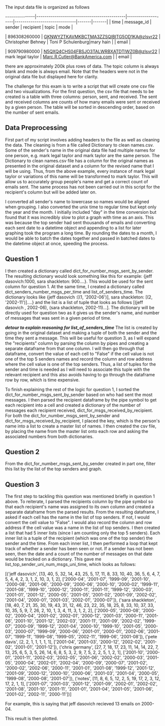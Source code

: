 The input data file is organized as follows

---------------|---------------------------------------------|--------------------|-------------------------------|-------|-------|
| time         | message_id                                  | sender             | recipient                     | topic | mode  |

| 896308260000 | <GKNWYZTKAVMKBCTMA3ZZSQIBITG5OD1KA@zlsvr22> | Christopher Behney | Toni P Schulenburg|mary hain  |       | email |

| 909790980000 | <N5QXQ4CHS04FBSJO3TALWRBXATDTIWZ0B@zlsvr22> | mark legal taylor  | Marc.R.Cutler@BankAmerica.com |       | email |


there are approximately 200k plus rows of data. The topic column is always blank and mode is always email. Note that the headers were not in
the original data file but displayed here for clarity. 

The challenge for this exam is to write a script that will create one csv file and two visualizations. For the first question, the csv file
that needs to be created is a table with three columns: person, sent, and received. The sent and received columns are counts of how many
emails were sent or received by a given person. The table will be sorted in descending order, based on the number of sent emails. 

## Data Preprocessing 
First part of my script involves adding headers to the file as well as cleaning the data. The cleaning is from a file called
Dictionary to clean names.csv. Some of the sender's name in the original data file had multiple names for one person, e.g.
mark legal taylor and mark taylor are the same person. The Dictionary to clean names.csv file has a column for the original names as presented
in the original dataset and a column for the revised name that I will be using. Thus, from the above example, every instance of 
mark legal taylor or variations of this name will be transformed to mark taylor. This will allow us to accurately group people's name and
get a correct count of emails sent. The same process has not been carried out in this script for the recipient's column but will be added
later on. 

I converted all sender's name to lowercase so names would be aligned when grouping. I also converted the unix time to regular time but kept
only the year and the month. I initially included "day" in the time conversion but found that it was incredibly slow to plot a graph with 
time as an axis. This was because the top sender had sent thousands of emails and converting each sent date to a datetime object and appending
to a list for later graphing took the program a long time. By rounding the dates to a month, I would be able to batch the dates together and
passed in batched dates to the datetime object at once, speeding the process. 

## Question 1
I then created a dictionary called dict_for_number_msgs_sent_by_sender. The resulting dictionary would look something like this for example:
{jeff dasovich:1000, sara shackleton: 900....}. This would be used for the sent column for question 1. At the same time, I created a dictionary
called dict_senders_number_msgs_per_time and list_of_senders_time. The dictionary looks like 
{jeff dasovich :[(1, '2002-06')], sara shackleton: [(2, '2002-11')]....} and the list is a list of tuple that looks as follows
[(jeff dasovich , 2002-06), (sara shackleton, 2002-11)...]. The dictionary will be directly used for question two as it gives us the sender's
name, and number of messages that was sent in a given period of time. 

***detour to explain reasoning for list_of_senders_time***
The list is created by going in the original dataset and making a tuple of both the sender and the time they sent a message. This will be useful for question 3, as I will expand the "recipients" column by parsing the
column by pipes and creating a separate dataframe from that one column. I will then go through that dataframe, convert the value of each cell to
"False" if the cell value is not one of the top 5 senders names and record the column and row address where the cell value is one of the
top senders. Thus, a list of tuples for the sender and time is needed as I will need to associate this tuple with the relevant recipient
and this also avoids having to go through the dataframe row by row, which is time expensive. 

To finish explaining the rest of the logic for question 1, I sorted the dict_for_number_msgs_sent_by_sender based on who had sent the most messages.
I then parsed the recipient dataframe by the pipe symbol to get each recipient into a cell and created a dictionary of the number of messages each recipient
received, dict_for_msgs_received_by_recipient. For both the dict_for_number_msgs_sent_by_sender and dict_for_msgs_received_by_recipient, I placed
the key, which is the person's name into a list to create a master list of names. I then created the csv file, by placing the name from the master
list onto each row and asking the associated numbers from both dictionaries. 

## Question 2
From the dict_for_number_msgs_sent_by_sender created in part one, filter this list by the list of the top senders and graph. 

## Question 3
The first step to tackling this question was mentioned briefly in question 1 above. To reiterate, I parsed the recipients column by the pipe
symbol so that each recipient's name was assigned to its own column and created a separate dataframe from the parsed results. From the resulting
dataframe, I asked if each cell has the name in the list of top senders. If not, I would convert the cell value to "False". I would also
record the column and row address if the cell value was a name in the list of top senders. I then created a list that had 5 inner lists (since
I am counting only the top 5 senders). Each inner list is a tuple of the recipient (which was one of the top sender) the sender and the time. 
From each inner list, I then performed a loop that kept track of whether a sender has been seen or not. If a sender has not been seen, 
then the date and a count of the number of messages on that date would be tracked on a dictionary. This gave me list_top_sender_uni_num_msgs_uni_time,
which looks as follows:

[('jeff dasovich', [13, 40, 5, 32, 14, 43, 25, 5, 17, 11, 8, 33, 10, 40, 36, 5, 6, 4, 7, 5, 4, 4, 2, 3, 1, 2, 10, 3, 1, 2], ['2000-04', '2001-07', '1999-09', '2001-10', '2000-08', '2001-06', '2000-09', '2000-06', '2000-10', '2000-02', '1999-11', '2001-08', '1999-10', '2000-12', '2000-11', '2001-11', '1999-12', '2000-03', '2001-01', '2001-12', '2000-05', '2001-05', '2001-02', '2001-09', '2002-02', '2001-04', '2000-01', '2001-03', '2002-01', '2000-07']), ('sara shackleton', [18, 40, 7, 21, 35, 30, 19, 43, 31, 12, 46, 23, 22, 35, 18, 25, 8, 33, 10, 37, 33, 10, 35, 5, 9, 7, 26, 2, 10, 1, 3, 4, 11, 3, 1, 2, 2], ['2000-05', '2000-08', '2000-02', '2000-04', '2001-02', '2002-01', '2000-12', '2001-03', '2000-11', '2001-06', '2001-10', '2001-12', '2002-03', '2001-11', '2001-09', '2002-02', '1999-07', '2000-09', '1999-12', '2001-04', '2000-10', '1999-10', '2001-05', '2000-03', '2000-07', '1999-09', '2000-06', '2001-01', '2000-01', '2002-06', '2001-07', '1999-11', '1999-08', '1999-05', '2002-11', '1999-06', '2001-08']), ('pete davis', [2, 2, 1, 1, 1, 1, 1], ['2001-04', '2001-03', '2000-12', '2002-02', '2001-02', '2001-01', '2001-12']), ('chris germany', [27, 7, 18, 17, 23, 11, 14, 14, 22, 7, 13, 25, 6, 5, 3, 5, 26, 14, 6, 8, 5, 3, 2, 9, 7, 5, 2, 2, 5, 1, 2, 1], ['2001-10', '2000-01', '2001-11', '2002-03', '2002-05', '2001-06', '2002-02', '2000-03', '2001-05', '2000-04', '2002-01', '2002-04', '2000-09', '2000-07', '2001-02', '2000-02', '2002-06', '2000-11', '2001-01', '2001-08', '1999-12', '2001-12', '2001-09', '2000-12', '2000-10', '2000-06', '2001-03', '2001-04', '2000-05', '1999-08', '2000-08', '2001-07']), ('notes', [11, 8, 6, 5, 12, 2, 5, 19, 17, 2, 3, 12, 17, 2, 1, 1], ['2001-07', '2001-03', '2001-12', '2001-09', '2002-01', '2002-02', '2001-08', '2001-10', '2001-11', '2001-01', '2001-04', '2001-05', '2001-06', '2001-02', '2002-11', '2000-11'])]
 
For example, this is saying that jeff dasovich recieved 13 emails on 2000-04. 

This result is then plotted. 

